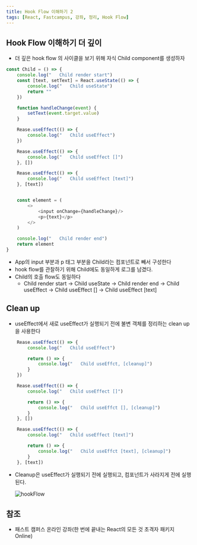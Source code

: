 ```yaml
---
title: Hook Flow 이해하기 2
tags: [React, Fastcampus, 강좌, 정리, Hook Flow]
---
```


## Hook Flow 이해하기 더 깊이
- 더 깊은 hook flow 의 사이클을 보기 위해 자식 Child component를 생성하자
```JavaScript
const Child = () => {
    console.log("   Child render start")
    const [text, setText] = React.useState(() => {
        console.log("   Child useState")
        return ""
    })

    function handleChange(event) {
        setText(event.target.value)
    }

    Rease.useEffect(() => {
        console.log("   Child useEffect")
    })

    Rease.useEffect(() => {
        console.log("   Child useEffect []")
    }, [])

    Rease.useEffect(() => {
        console.log("   Child useEffect [text]")
    }, [text])


    const element = (
        <>
            <input onChange={handleChange}/>
            <p>{text}</p>
        </>
    )

    console.log("   Child render end")
    return element 
}
```
- App의 input 부분과 p 태그 부분을 Child라는 컴포넌트로 빼서 구성한다
- hook flow를 관찰하기 위해 Child에도 동일하게 로그를 남겼다.
- Child의 호출 flow도 동일하다
    - Child render start -> Child useState -> Child render end -> Child useEffect -> Child useEffect [] -> Child useEffect \[text\]

## Clean up
- useEffect에서 새로 useEffect가 실행되기 전에 불변 객체를 정리하는 clean up을 사용한다
```JavaScript
    Rease.useEffect(() => {
        console.log("   Child useEffect")

        return () => {
            console.log("   Child useEffct, [cleanup]")
        }
    })

    Rease.useEffect(() => {
        console.log("   Child useEffect []")

        return () => {
            console.log("   Child useEffct [], [cleanup]")
        }
    }, [])

    Rease.useEffect(() => {
        console.log("   Child useEffect [text]")

        return () => {
            console.log("   Child useEffct [text], [cleanup]")
        }
    }, [text])
```
- Cleanup은 useEffect가 실행되기 전에 실행되고, 컴포넌트가 사라지게 전에 실행된다.

    <img src="/reactImages/hookFlow.png" title="hookFlow"/>

## 참조

- 패스트 캠퍼스 온라인 강좌(한 번에 끝내는 React의 모든 것 초격자 패키지 Online)
